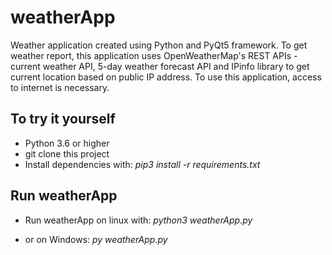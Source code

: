 # weatherApp

Weather application created using Python and PyQt5 framework.
To get weather report, this application uses OpenWeatherMap's REST APIs - current weather API, 5-day weather forecast API and IPinfo library to get current location based on public IP address.
To use this application, access to internet is necessary.

## To try it yourself

- Python 3.6 or higher
- git clone this project
- Install dependencies with: _pip3 install -r requirements.txt_

## Run weatherApp

- Run weatherApp on linux with: _python3 weatherApp.py_

- or on Windows: _py weatherApp.py_
